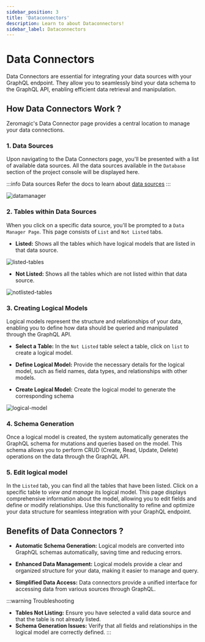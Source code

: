 ```yaml
---
sidebar_position: 3
title: 'Dataconnectors'
description: Learn to about Dataconnectors! 
sidebar_label: Dataconnectors
---
```


# Data Connectors

Data Connectors are essential for integrating your data sources with your GraphQL endpoint. They allow you to seamlessly bind your data schema to the GraphQL API, enabling efficient data retrieval and manipulation.
 
## How Data Connectors Work ?

Zeromagic's Data Connector page provides a central location to manage your data connections. 

### 1. Data Sources

Upon navigating to the Data Connectors page, you'll be presented with a list of available data sources. All the data sources available in the `Database` section of the project console will be displayed here.

:::info Data sources 
Refer the docs to learn about [data sources](/datasources/introduction/)
:::

![datamanager](@site/static/img/datamanager.png)

### 2. Tables within Data Sources

When you click on a specific data source, you'll be prompted to a `Data Manager Page`. This page consists of `List` and `Not Listed` tabs. 

- __Listed:__ Shows all the tables which have logical models that are listed in that data source.

![listed-tables](@site/static/img/listed-tables.png)

- __Not Listed:__ Shows all the tables which are not listed within that data source.

![notlisted-tables](@site/static/img/notlisted-tables.png)

### 3. Creating Logical Models

Logical models represent the structure and relationships of your data, enabling you to define how data should be queried and manipulated through the GraphQL API.

- **Select a Table:** In the `Not Listed` table select a table, click on `list` to create a logical model.

- **Define Logical Model:** Provide the necessary details for the logical model, such as field names, data types, and relationships with other models.

- **Create Logical Model:** Create the logical model to generate the corresponding schema


![logical-model](@site/static/img/logical-model.png)

### 4. Schema Generation 

Once a logical model is created, the system automatically generates the GraphQL schema for mutations and queries based on the model. This schema allows you to perform CRUD (Create, Read, Update, Delete) operations on the data through the GraphQL API.
 
### 5. Edit logical model

In the `Listed` tab, you can find all the tables that have been listed. Click on a specific table to _view and manage_ its logical model. This page displays comprehensive information about the model, allowing you to edit fields and define or modify relationships. Use this functionality to refine and optimize your data structure for seamless integration with your GraphQL endpoint.


## Benefits of Data Connectors ?

- **Automatic Schema Generation:** Logical models are converted into GraphQL schemas automatically, saving time and reducing errors.

- **Enhanced Data Management:** Logical models provide a clear and organized structure for your data, making it easier to manage and query.

- **Simplified Data Access:** Data connectors provide a unified interface for accessing data from various sources through GraphQL.

:::warning Troubleshooting
- **Tables Not Listing:** Ensure you have selected a valid data source and that the table is not already listed.
- **Schema Generation Issues:** Verify that all fields and relationships in the logical model are correctly defined.
:::
 